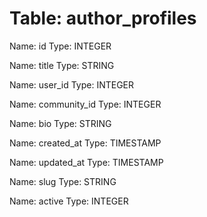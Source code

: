 Table: author_profiles
======================

Name: id
Type: INTEGER

Name: title
Type: STRING

Name: user_id
Type: INTEGER

Name: community_id
Type: INTEGER

Name: bio
Type: STRING

Name: created_at
Type: TIMESTAMP

Name: updated_at
Type: TIMESTAMP

Name: slug
Type: STRING

Name: active
Type: INTEGER

